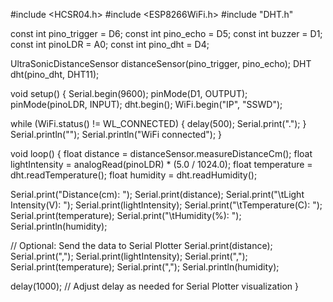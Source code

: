 #include <HCSR04.h>
#include <ESP8266WiFi.h>
#include "DHT.h"

const int pino_trigger = D6;
const int pino_echo = D5;
const int buzzer = D1;
const int pinoLDR = A0;
const int pino_dht = D4;

UltraSonicDistanceSensor distanceSensor(pino_trigger, pino_echo);
DHT dht(pino_dht, DHT11);

void setup() {
  Serial.begin(9600);
  pinMode(D1, OUTPUT);
  pinMode(pinoLDR, INPUT);
  dht.begin();
  WiFi.begin("IP", "SSWD");

  while (WiFi.status() != WL_CONNECTED) {
    delay(500);
    Serial.print(".");
  }
  Serial.println("");
  Serial.println("WiFi connected");
}

void loop() {
  float distance = distanceSensor.measureDistanceCm();
  float lightIntensity = analogRead(pinoLDR) * (5.0 / 1024.0);
  float temperature = dht.readTemperature();
  float humidity = dht.readHumidity();

  Serial.print("Distance(cm): ");
  Serial.print(distance);
  Serial.print("\tLight Intensity(V): ");
  Serial.print(lightIntensity);
  Serial.print("\tTemperature(C): ");
  Serial.print(temperature);
  Serial.print("\tHumidity(%): ");
  Serial.println(humidity);

  // Optional: Send the data to Serial Plotter
  Serial.print(distance);
  Serial.print(",");
  Serial.print(lightIntensity);
  Serial.print(",");
  Serial.print(temperature);
  Serial.print(",");
  Serial.println(humidity);

  delay(1000); // Adjust delay as needed for Serial Plotter visualization
}
